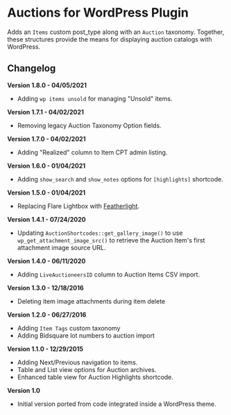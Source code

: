 # Auctions for WordPress Plugin

Adds an `Items` custom post_type along with an `Auction` taxonomy. Together, these structures provide the means for displaying auction catalogs with WordPress.

## Changelog

__Version 1.8.0 - 04/05/2021__

- Adding `wp items unsold` for managing "Unsold" items.

__Version 1.7.1 - 04/02/2021__

- Removing legacy Auction Taxonomy Option fields.

__Version 1.7.0 - 04/02/2021__

- Adding "Realized" column to Item CPT admin listing.

__Version 1.6.0 - 01/04/2021__

- Adding `show_search` and `show_notes` options for `[highlights]` shortcode.

__Version 1.5.0 - 01/04/2021__

- Replacing Flare Lightbox with [Featherlight](https://github.com/noelboss/featherlight).

__Version 1.4.1 - 07/24/2020__

- Updating `AuctionShortcodes::get_gallery_image()` to use `wp_get_attachment_image_src()` to retrieve the Auction Item's first attachment image source URL.

__Version 1.4.0 - 06/11/2020__

- Adding `LiveAuctioneersID` column to Auction Items CSV import.

__Version 1.3.0 - 12/18/2016__

- Deleting item image attachments during item delete

__Version 1.2.0 - 06/27/2016__

- Adding `Item Tags` custom taxonomy
- Adding Bidsquare lot numbers to auction import

__Version 1.1.0 - 12/29/2015__

- Adding Next/Previous navigation to items.
- Table and List view options for Auction archives.
- Enhanced table view for Auction Highlights shortcode.

__Version 1.0__

- Initial version ported from code integrated inside a WordPress theme.